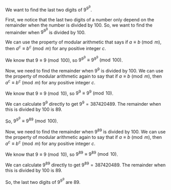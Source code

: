  We want to find the last two digits of $9^{9^9}$.

First, we notice that the last two digits of a number only depend on the remainder when the number is divided by 100. So, we want to find the remainder when $9^{9^9}$ is divided by 100.

We can use the property of modular arithmetic that says if $a \equiv b \pmod{m}$, then $a^c \equiv b^c \pmod{m}$ for any positive integer $c$.

We know that $9 \equiv 9 \pmod{100}$, so $9^{9^9} \equiv 9^{9^9} \pmod{100}$.

Now, we need to find the remainder when $9^9$ is divided by 100. We can use the property of modular arithmetic again to say that if $a \equiv b \pmod{m}$, then $a^c \equiv b^c \pmod{m}$ for any positive integer $c$.

We know that $9 \equiv 9 \pmod{10}$, so $9^9 \equiv 9^9 \pmod{10}$.

We can calculate $9^9$ directly to get $9^9 = 387420489$. The remainder when this is divided by 100 is 89.

So, $9^{9^9} \equiv 9^{89} \pmod{100}$.

Now, we need to find the remainder when $9^{89}$ is divided by 100. We can use the property of modular arithmetic again to say that if $a \equiv b \pmod{m}$, then $a^c \equiv b^c \pmod{m}$ for any positive integer $c$.

We know that $9 \equiv 9 \pmod{10}$, so $9^{89} \equiv 9^{89} \pmod{10}$.

We can calculate $9^{89}$ directly to get $9^{89} = 387420489$. The remainder when this is divided by 100 is 89.

So, the last two digits of $9^{9^9}$ are 89.